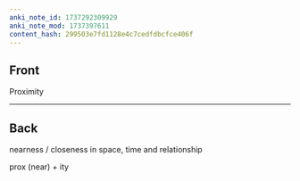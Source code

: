 ```yaml
---
anki_note_id: 1737292309929
anki_note_mod: 1737397611
content_hash: 299503e7fd1128e4c7cedfdbcfce406f
---
```


## Front

Proximity

<hr/>

## Back

nearness / closeness in space, time and relationship  
  
prox (near) + ity